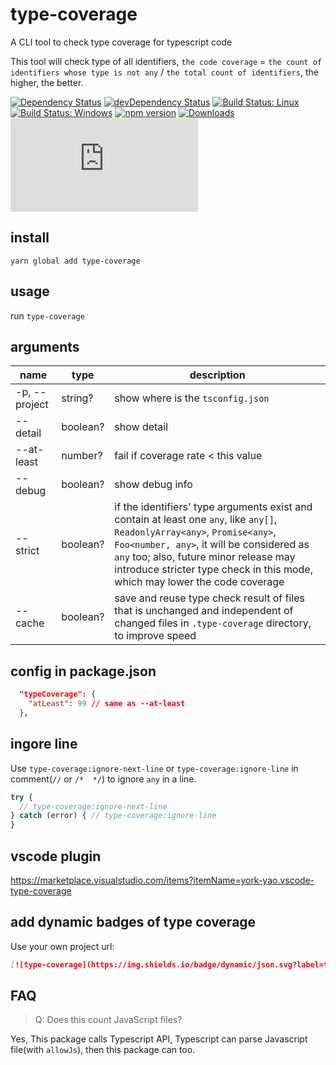 # type-coverage

A CLI tool to check type coverage for typescript code

This tool will check type of all identifiers, `the code coverage` = `the count of identifiers whose type is not any` / `the total count of identifiers`, the higher, the better.

[![Dependency Status](https://david-dm.org/plantain-00/type-coverage.svg)](https://david-dm.org/plantain-00/type-coverage)
[![devDependency Status](https://david-dm.org/plantain-00/type-coverage/dev-status.svg)](https://david-dm.org/plantain-00/type-coverage#info=devDependencies)
[![Build Status: Linux](https://travis-ci.org/plantain-00/type-coverage.svg?branch=master)](https://travis-ci.org/plantain-00/type-coverage)
[![Build Status: Windows](https://ci.appveyor.com/api/projects/status/github/plantain-00/type-coverage?branch=master&svg=true)](https://ci.appveyor.com/project/plantain-00/type-coverage/branch/master)
[![npm version](https://badge.fury.io/js/type-coverage.svg)](https://badge.fury.io/js/type-coverage)
[![Downloads](https://img.shields.io/npm/dm/type-coverage.svg)](https://www.npmjs.com/package/type-coverage)
[![type-coverage](https://img.shields.io/badge/dynamic/json.svg?label=type-coverage&prefix=%E2%89%A5&suffix=%&query=$.typeCoverage.atLeast&uri=https%3A%2F%2Fraw.githubusercontent.com%2Fplantain-00%2Ftype-coverage%2Fmaster%2Fpackage.json)](https://github.com/plantain-00/type-coverage)

## install

`yarn global add type-coverage`

## usage

run `type-coverage`

## arguments

name | type | description
--- | --- | ---
-p, --project | string? | show where is the `tsconfig.json`
--detail | boolean? | show detail
--at-least | number? | fail if coverage rate < this value
--debug | boolean? | show debug info
--strict | boolean? | if the identifiers' type arguments exist and contain at least one `any`, like `any[]`, `ReadonlyArray<any>`, `Promise<any>`, `Foo<number, any>`, it will be considered as `any` too; also, future minor release may introduce stricter type check in this mode, which may lower the code coverage
--cache | boolean? | save and reuse type check result of files that is unchanged and independent of changed files in `.type-coverage` directory, to improve speed

## config in package.json

```json
  "typeCoverage": {
    "atLeast": 99 // same as --at-least
  },
```

## ingore line

Use `type-coverage:ignore-next-line` or `type-coverage:ignore-line` in comment(`//` or `/*  */`) to ignore `any` in a line.

```ts
try {
  // type-coverage:ignore-next-line
} catch (error) { // type-coverage:ignore-line
}
```

## vscode plugin

<https://marketplace.visualstudio.com/items?itemName=york-yao.vscode-type-coverage>

## add dynamic badges of type coverage

Use your own project url:

```md
[![type-coverage](https://img.shields.io/badge/dynamic/json.svg?label=type-coverage&prefix=%E2%89%A5&suffix=%&query=$.typeCoverage.atLeast&uri=https%3A%2F%2Fraw.githubusercontent.com%2Fplantain-00%2Ftype-coverage%2Fmaster%2Fpackage.json)](https://github.com/plantain-00/type-coverage)
```

## FAQ

> Q: Does this count JavaScript files?

Yes, This package calls Typescript API, Typescript can parse Javascript file(with `allowJs`), then this package can too.
